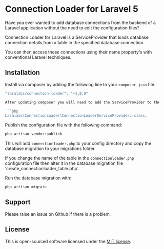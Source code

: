 # Connection Loader for Laravel 5

Have you ever wanted to add database connections from the backend of a Laravel application without the need to edit the configuration files?

Connection Loader for Laravel is a ServiceProvider that loads database connection details from a table in the specified database connection.

You can then access these connections using their name property's with conventional Laravel techniques.

## Installation

Install via composer by adding the following line to your `composer.json` file:

```php
"laralabs/connection-loader": "~1.0.0"

After updating composer you will need to add the ServiceProvider to the providers array in `config/app.php`

```php
Laralabs\ConnectionLoader\ConnectionLoaderServiceProvider::class,
```

Publish the configuration file with the following command:

```php
php artisan vendor:publish
```

This will add `connectionloader.php` to your config directory and copy the database migration to your migrations folder.

If you change the name of the table in the `connectionloader.php` configuration file then alter it in the database migration file 'create_connectionloader_table.php'.

Run the database migration with:

```php
php artisan migrate
```

## Support

Please raise an issue on Github if there is a problem.

## License

This is open-sourced software licensed under the [MIT license](http://opensource.org/licenses/MIT).
